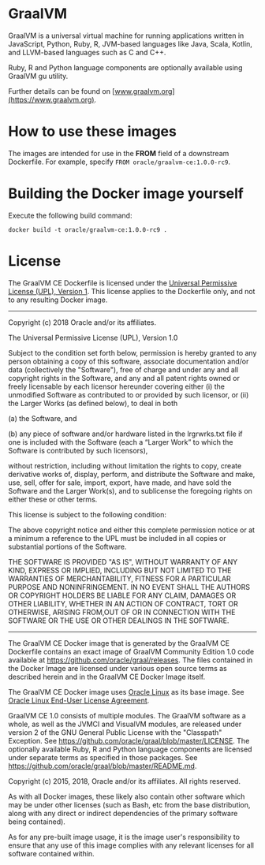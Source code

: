 
# GraalVM

GraalVM is a universal virtual machine for running applications written in JavaScript, Python, Ruby, R, JVM-based languages like Java, Scala, Kotlin, and LLVM-based languages such as C and C++.

Ruby, R and Python language components are optionally available using GraalVM gu utility.

Further details can be found on [www.graalvm.org](https://www.graalvm.org).


# How to use these images

The images are intended for use in the **FROM** field of a downstream Dockerfile. For example, specify `FROM oracle/graalvm-ce:1.0.0-rc9`.


# Building the Docker image yourself

Execute the following build command:

```
docker build -t oracle/graalvm-ce:1.0.0-rc9 .
```

# License
The GraalVM CE Dockerfile is licensed under the [Universal Permissive License (UPL), Version 1](https://opensource.org/licenses/UPL).  This license applies to the Dockerfile only, and not to any resulting Docker image.

**********************************************
	
Copyright (c) 2018 Oracle and/or its affiliates.

The Universal Permissive License (UPL), Version 1.0

Subject to the condition set forth below, permission is hereby granted to any person obtaining a copy of this software, associate documentation and/or data (collectively the "Software"), free of charge and under any and all copyright rights in the Software, and any and all patent rights owned or freely licensable by each licensor hereunder covering either (i) the unmodified Software as contributed to or provided by such licensor, or (ii) the Larger Works (as defined below), to deal in both

(a) the Software, and 

(b) any piece of software and/or hardware listed in the lrgrwrks.txt file if one is included with the Software (each a “Larger Work” to which the Software is contributed by such licensors), 

without restriction, including without limitation the rights to copy, create derivative works of, display, perform, and distribute the Software and make, use, sell, offer for sale, import, export, have made, and have sold the Software and the Larger Work(s), and to sublicense the foregoing rights on either these or other terms.

This license is subject to the following condition:

The above copyright notice and either this complete permission notice or at a minimum a reference to the UPL must be included in all copies or substantial portions of the Software.

THE SOFTWARE IS PROVIDED "AS IS", WITHOUT WARRANTY OF ANY KIND, EXPRESS OR IMPLIED, INCLUDING BUT NOT LIMITED TO THE WARRANTIES OF MERCHANTABILITY, FITNESS FOR A PARTICULAR PURPOSE AND NONINFRINGEMENT. IN NO EVENT SHALL THE AUTHORS OR COPYRIGHT HOLDERS BE LIABLE FOR ANY CLAIM, DAMAGES OR OTHER LIABILITY, WHETHER IN AN ACTION OF CONTRACT, TORT OR OTHERWISE, ARISING FROM,OUT OF OR IN CONNECTION WITH THE SOFTWARE OR THE USE OR OTHER DEALINGS IN THE SOFTWARE. 

**********************************************
    
The GraalVM CE Docker image that is generated by the GraalVM CE Dockerfile contains an exact image of GraalVM Community Edition 1.0 code available at https://github.com/oracle/graal/releases. The files contained in the Docker Image are licensed under various open source terms as described herein and in the GraalVM CE Docker Image itself.  

The GraalVM CE Docker image uses [Oracle Linux](https://hub.docker.com/_/oraclelinux/) as its base image. See [Oracle Linux End-User License Agreement](https://oss.oracle.com/ol7/EULA).

GraalVM CE 1.0 consists of multiple modules.  The GraalVM software as a whole, as well as the JVMCI and VisualVM modules, are released under version 2 of the GNU General Public License with the "Classpath" Exception.  See https://github.com/oracle/graal/blob/master/LICENSE.  The optionally available Ruby, R and Python language components are licensed under separate terms as specified in those packages. See https://github.com/oracle/graal/blob/master/README.md.  

Copyright (c) 2015, 2018, Oracle and/or its affiliates. All rights reserved.

As with all Docker images, these likely also contain other software which may be under other licenses (such as Bash, etc from the base distribution, along with any direct or indirect dependencies of the primary software being contained).

As for any pre-built image usage, it is the image user's responsibility to ensure that any use of this image complies with any relevant licenses for all software contained within.

